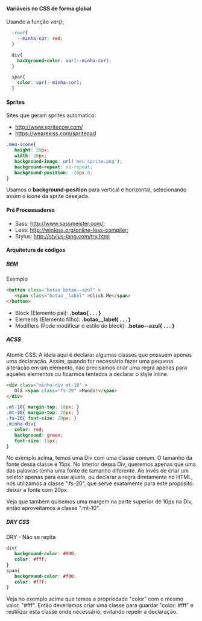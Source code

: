 #### Variáveis no CSS de forma global

Usando a função _var()_;

```CSS
  :root{
    --minha-cor: red;
  }

  div{
    background-color: var(--minha-cor);
  }

  span{
    color: var(--minha-cor);
  }
```

#### Sprites

Sites  que geram sprites automatico:
- http://www.spritecow.com/
- https://wearekiss.com/spritepad

```CSS
.meu-icone{
   height: 20px;
   width: 20px;
   background-image: url('meu_sprite.png');
   background-repeat: no-repeat;
   background-position: -20px 0;
}
```

Usamos o **background-position** para vertical e horizontal, selecionando assim o icone da sprite desejada.

#### Pré Processadores

- Sass: http://www.sassmeister.com/;
- Less: http://winless.org/online-less-compiler;
- Stylus: http://stylus-lang.com/try.html

#### Arquitetura de códigos

##### BEM

Exemplo

```HTML
<button class="botao botao--azul" >
   <span class="botao__label" >Click Me</span>
</button>
```

- Block (Elemento pai): **.botao{ . . . }**
- Elements (Elemento filho): **.botao__label{ . . . }**
- Modifiers (Pode modificar o estilo do block): **.botao--azul{ . . . }**

##### ACSS

Atomic CSS. A ideia aqui é declarar algumas classes que possuem apenas uma declaração. Assim, quando for necessário fazer uma pequena alteração em um elemento, não precisamos criar uma regra apenas para aqueles elementos ou ficarmos tentados a declarar o style inline.

```HTML
<div class="minha-div mt-10" >
   Olá <span class="fs-20" >Mundo!</span>
</div>
```

```CSS
.mt-10{ margin-top: 10px; }
.mt-20{ margin-top: 20px; }
.fs-20{ font-size: 20px; }
.minha-div{
   color: red;
   background: green;
   font-size: 15px;
}
```

No exemplo acima, temos uma Div com uma classe comum. O tamanho da fonte dessa classe é 15px. No interior dessa Div, queremos apenas que uma das palavras tenha uma fonte de tamanho diferente. Ao invés de criar um seletor apenas para esse ajuste, ou declarar a regra diretamente no HTML, nós utilizamos a classe ".fs-20", que serve exatamente para este propósito: deixar a fonte com 20px.

Veja que também quisemos uma margem na parte superior de 10px na Div, então aproveitamos a classe ".mt-10".

##### DRY CSS

DRY - Não se repita

```CSS
div{
   background-color: #000;
   color: #fff;
}
span{
   background-color: #f00;
   color: #fff;
}
```

Veja no exemplo acima que temos a propriedade "color" com o mesmo valor, "#fff". Então deveríamos criar uma classe para guardar "color: #fff" e reutilizar esta classe onde necessário, evitando repetir a declaração.

